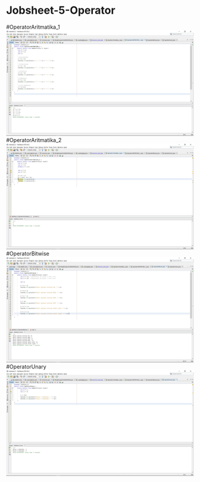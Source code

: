 # Jobsheet-5-Operator
#OperatorAritmatika_1
![Alt text](https://github.com/captainhimer/Jobsheet-5-Operator/blob/master/OperatorAritmatika_1.jpg "operatoraritmatika1")
#OperatorAritmatika_2
![Alt text](https://github.com/captainhimer/Jobsheet-5-Operator/blob/master/OperatorAritmatika_2.jpg "operatoraritmatika2")
#OperatorBitwise
![Alt text](https://github.com/captainhimer/Jobsheet-5-Operator/blob/master/OperatorBitwise.jpg "operatorbitwise")
#OperatorUnary
![Alt text](https://github.com/captainhimer/Jobsheet-5-Operator/blob/master/OperatorUnary.jpg "operatorunary")
